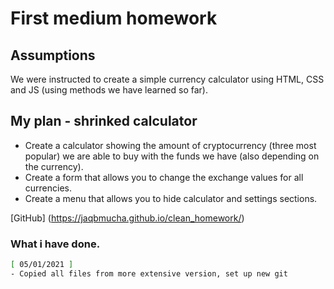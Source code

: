 # First medium homework
## Assumptions
We were instructed to create a simple currency calculator using HTML, CSS and JS (using methods we have learned so far).

## My plan - shrinked calculator
- Create a calculator showing the amount of cryptocurrency (three most popular) we are able to buy with the funds we have (also depending on the currency).
- Create a form that allows you to change the exchange values for all currencies.
- Create a menu that allows you to hide calculator and settings sections.

[GitHub] (https://jaqbmucha.github.io/clean_homework/)


### What i have done.
```sh
[ 05/01/2021 ] 
- Copied all files from more extensive version, set up new git
```